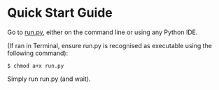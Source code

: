 # Quick Start Guide
Go to [run.py](run.py), either on the command line or using any Python IDE.

(If ran in Terminal, ensure run.py is recognised as executable using the following command):

```
$ chmod a+x run.py
```

Simply run run.py (and wait).
